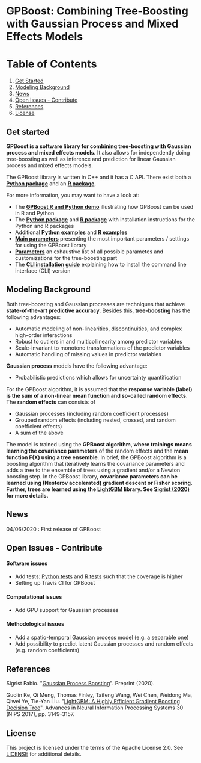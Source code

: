 GPBoost: Combining Tree-Boosting with Gaussian Process and Mixed Effects Models
===============================================================================

# Table of Contents
1. [Get Started](#get-started)
2. [Modeling Background](#modeling-background)
3. [News](#news)
4. [Open Issues - Contribute](#open-issues---contribute)
5. [References](#references)
6. [License](#license)

## Get started
**GPBoost is a software library for combining tree-boosting with Gaussian process and mixed effects models.** It also allows for independently doing tree-boosting as well as inference and prediction for linear Gaussian process and mixed effects models. 

The GPBoost library is written in C++ and it has a C API. There exist both a [**Python package**](https://github.com/fabsig/GPBoost/tree/master/python-package) and an [**R package**](https://github.com/fabsig/GPBoost/tree/master/R-package).

For more information, you may want to have a look at:

* The [**GPBoost R and Python demo**](https://htmlpreview.github.io/?https://github.com/fabsig/GPBoost/blob/master/examples/GPBoost_demo.html) illustrating how GPBoost can be used in R and Python
* The [**Python package**](https://github.com/fabsig/GPBoost/tree/master/python-package) and [**R package**](https://github.com/fabsig/GPBoost/tree/master/R-package) with installation instructions for the Python and R packages
* Additional [**Python examples**](https://github.com/fabsig/GPBoost/tree/master/examples/python-guide) and [**R examples**](https://github.com/fabsig/GPBoost/tree/master/R-package/demo)
* [**Main parameters**](https://github.com/fabsig/GPBoost/blob/master/docs/Main_parameters.rst) presenting the most important parameters / settings for using the GPBoost library
* [**Parameters**](https://github.com/fabsig/GPBoost/blob/master/docs/Parameters.rst) an exhaustive list of all possible parametes and customizations for the tree-boosting part
* The [**CLI installation guide**](https://github.com/fabsig/GPBoost/blob/master/docs/Installation_guide.rst) explaining how to install the command line interface (CLI) version


## Modeling Background
Both tree-boosting and Gaussian processes are techniques that achieve **state-of-the-art predictive accuracy**. Besides this, **tree-boosting** has the following advantages: 

* Automatic modeling of non-linearities, discontinuities, and complex high-order interactions
* Robust to outliers in and multicollinearity among predictor variables
* Scale-invariant to monotone transformations of the predictor variables
* Automatic handling of missing values in predictor variables

**Gaussian process** models have the following advantage:

* Probabilistic predictions which allows for uncertainty quantification

For the GPBoost algorithm, it is assumed that the **response variable (label) is the sum of a non-linear mean function and so-called random effects**. The **random effects** can consists of

- Gaussian processes (including random coefficient processes)
- Grouped random effects (including nested, crossed, and random coefficient effects)
- A sum of the above

The model is trained using the **GPBoost algorithm, where trainings means learning the covariance parameters** of the random effects and the **mean function F(X) using a tree ensemble**. In brief, the GPBoost algorithm is a boosting algorithm that iteratively learns the covariance parameters and adds a tree to the ensemble of trees using a gradient and/or a Newton boosting step. In the GPBoost library, **covariance parameters can be learned using (Nesterov accelerated) gradient descent or Fisher scoring. Further, trees are learned using the [LightGBM](https://github.com/microsoft/LightGBM/) library. See [Sigrist (2020)](http://arxiv.org/abs/2004.02653) for more details.**

## News

04/06/2020 : First release of GPBoost

## Open Issues - Contribute

#### Software issues
- Add tests: [Python tests](https://github.com/fabsig/GPBoost/tree/master/tests) and [R tests](https://github.com/fabsig/GPBoost/tree/master/R-package/tests) such that the coverage is higher
- Setting up Travis CI for GPBoost 

#### Computational issues
- Add GPU support for Gaussian processes

#### Methodological issues
- Add a spatio-temporal Gaussian process model (e.g. a separable one)
- Add possibility to predict latent Gaussian processes and random effects (e.g. random coefficients)

## References

Sigrist Fabio. "[Gaussian Process Boosting](http://arxiv.org/abs/2004.02653)". Preprint (2020).

Guolin Ke, Qi Meng, Thomas Finley, Taifeng Wang, Wei Chen, Weidong Ma, Qiwei Ye, Tie-Yan Liu. "[LightGBM: A Highly Efficient Gradient Boosting Decision Tree](https://papers.nips.cc/paper/6907-lightgbm-a-highly-efficient-gradient-boosting-decision-tree)". Advances in Neural Information Processing Systems 30 (NIPS 2017), pp. 3149-3157.

## License

This project is licensed under the terms of the Apache License 2.0. See [LICENSE](https://github.com/fabsig/GPBoost/blob/master/LICENSE) for additional details.
